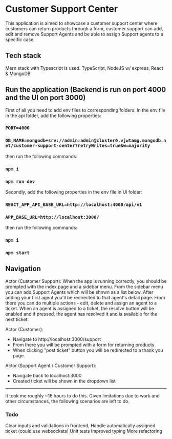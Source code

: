 # Customer Support Center

This application is aimed to showcase a customer support center where customers can return products through a form, customer support can add, edit and remove Support Agents and be able to assign Support agents to a specific case.

## Tech stack

Mern stack with Typescript is used.
TypeScript, NodeJS w/ express, React & MongoDB

## Run the application (Backend is run on port 4000 and the UI on port 3000)

First of all you need to add env files to corresponding folders. In the env file in the api folder, add the following properties:

### `PORT=4000`

### `DB_NAME=mongodb+srv://admin:admin@cluster0.vjwtamg.mongodb.net/customer-support-center?retryWrites=true&w=majority`

then run the following commands:

### `npm i`
### `npm run dev`

Secondly, add the following properties in the env file in UI folder:

### `REACT_APP_API_BASE_URL=http://localhost:4000/api/v1`

### `APP_BASE_URL=http://localhost:3000/`

then run the following commands:

### `npm i`

### `npm start`

## Navigation

Actor (Customer Support):
When the app is running correctly, you should be prompted with the index page and a sidebar menu.
From the sidebar menu you can add Support Agents which will be shown as a list below. After adding your first agent
you'll be redirected to that agent's detail page. From there you can do multiple actions - edit, delete and assign
an agent to a ticket. When an agent is assigned to a ticket, the resolve button will be enabled and if pressed, the
agent has resolved it and is available for the next ticket.

Actor (Customer):

- Navigate to http://localhost:3000/support
- From there you will be prompted with a form for returning products
- When clicking "post ticket" button you will be redirected to a thank you page.

Actor (Support Agent / Customer Support):
- Navigate back to localhost:3000
- Created ticket will be shown in the dropdown list

------------------
It took me roughly ~16 hours to do this. Given limitations due to work and other circumstances,
the following scenarios are left to do.

### Todo
Clear inputs and validations in frontend,
Handle automatically assigned ticket (could use websockets)
Unit tests
Improved typing
More refactoring